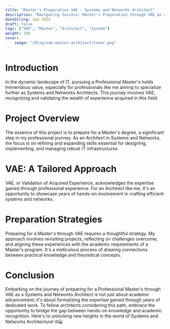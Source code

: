 ```yaml
---
title: "Master's Preparation VAE - Systems and Networks Architect"
description: "Navigating Success: Master's Preparation through VAE as a Systems and Networks Architect"
dateString: Jan 2024
draft: false
tags: ["VAE", "Master", "Architect", "System"]
weight: 100
cover:
    image: "/blog/vae-master-architect/Cover.png"
---
```


# Introduction
In the dynamic landscape of IT, pursuing a Professional Master's holds tremendous value, especially for professionals like me aiming to specialize further as Systems and Networks Architects. This journey involves VAE, recognizing and validating the wealth of experience acquired in this field.

# Project Overview

The essence of this project is to prepare for a Master's degree, a significant step in my professional journey. As an Architect in Systems and Networks, the focus is on refining and expanding skills essential for designing, implementing, and managing robust IT infrastructures.

# VAE: A Tailored Approach

VAE, or Validation of Acquired Experience, acknowledges the expertise gained through professional experience. For an Architect like me, it's an opportunity to showcase years of hands-on involvement in crafting efficient systems and networks.

# Preparation Strategies

Preparing for a Master's through VAE requires a thoughtful strategy. My approach involves revisiting projects, reflecting on challenges overcome, and aligning these experiences with the academic requirements of a Master's program. It's a meticulous process of drawing connections between practical knowledge and theoretical concepts.

# Conclusion

Embarking on the journey of preparing for a Professional Master's through VAE as a Systems and Networks Architect is not just about academic advancement; it's about formalizing the expertise gained through years of dedicated work. To fellow architects considering this path, embrace the opportunity to bridge the gap between hands-on knowledge and academic recognition. Here's to unlocking new heights in the world of Systems and Networks Architecture! 🌐💻